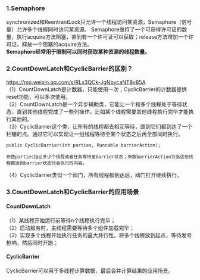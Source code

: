 ### 1.Semaphore
synchronized和ReentrantLock只允许一个线程访问某资源，Semaphore（信号量）允许多个线程同时访问某资源。
Semaphore维持了一个可获得许可证的数量，执行acquire方法阻塞，直到有一个许可证可以获取；release方法增加一个许可证，释放一个阻塞的acquire方法。  
**Semaphore经常用于限制可以同时获取某种资源的线程数量。**

### 2.CountDownLatch和CyclicBarrier的区别？
https://mp.weixin.qq.com/s/RLx3QCk-JgNbycaNT8v85A  
（1）CountDownLatch是计数器，只能使用一次；CyclicBarrier的计数器提供reset功能，可以多次使用。   
（2）CountDownLatch是一个异步辅助类，它能让一个和多个线程处于等待状态，直到其他线程完成了一些列操作。比如某个线程需要其他线程执行完毕才能执行其他的。  
（3）CyclicBarrier这个类，让所有的线程都去相互等待，直到它们都到达了一个栏栅的点。通过它可以实现让一组线程等待至某个状态之后再全部同时执行。  
```
public CyclicBarrier(int parties, Runnable barrierAction);

参数parties指让多少个线程或者任务等待至barrier状态；参数barrierAction为当这些线程都达到barrier状态时会执行的内容。
```  
（4）CyclicBarrier类似一个阀门，所有线程都到达后，阀门打开继续执行。  

### 3.CountDownLatch和CyclicBarrier的应用场景
#### CountDownLatch
（1）某线程开始运行前等待n个线程执行完毕；  
（2）启动服务时，主线程需要等待多个组件加载完毕；  
（3）实现多个线程开始执行任务的最大并行性。将多个线程放到起点，等待发号枪响，然后同时开跑；  

#### CyclicBarrier
CyclicBarrier可以用于多线程计算数据，最后合并计算结果的应用场景。




